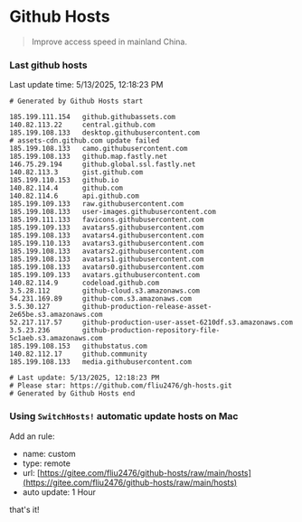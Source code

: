 # Github Hosts

> Improve access speed in mainland China.

### Last github hosts

Last update time: 5/13/2025, 12:18:23 PM

```base
# Generated by Github Hosts start 

185.199.111.154   github.githubassets.com
140.82.113.22     central.github.com
185.199.108.133   desktop.githubusercontent.com
# assets-cdn.github.com update failed
185.199.108.133   camo.githubusercontent.com
185.199.108.133   github.map.fastly.net
146.75.29.194     github.global.ssl.fastly.net
140.82.113.3      gist.github.com
185.199.110.153   github.io
140.82.114.4      github.com
140.82.114.6      api.github.com
185.199.109.133   raw.githubusercontent.com
185.199.108.133   user-images.githubusercontent.com
185.199.111.133   favicons.githubusercontent.com
185.199.109.133   avatars5.githubusercontent.com
185.199.108.133   avatars4.githubusercontent.com
185.199.110.133   avatars3.githubusercontent.com
185.199.108.133   avatars2.githubusercontent.com
185.199.108.133   avatars1.githubusercontent.com
185.199.108.133   avatars0.githubusercontent.com
185.199.109.133   avatars.githubusercontent.com
140.82.114.9      codeload.github.com
3.5.28.112        github-cloud.s3.amazonaws.com
54.231.169.89     github-com.s3.amazonaws.com
3.5.30.127        github-production-release-asset-2e65be.s3.amazonaws.com
52.217.117.57     github-production-user-asset-6210df.s3.amazonaws.com
3.5.23.236        github-production-repository-file-5c1aeb.s3.amazonaws.com
185.199.108.153   githubstatus.com
140.82.112.17     github.community
185.199.108.133   media.githubusercontent.com

# Last update: 5/13/2025, 12:18:23 PM
# Please star: https://github.com/fliu2476/gh-hosts.git
# Generated by Github Hosts end
```

### Using `SwitchHosts!` automatic update hosts on Mac
Add an rule:
- name: custom
- type: remote
- url: [https://gitee.com/fliu2476/github-hosts/raw/main/hosts](https://gitee.com/fliu2476/github-hosts/raw/main/hosts)
- auto update: 1 Hour

that's it!

